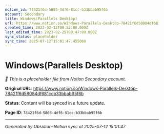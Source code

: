 ```yaml
---
notion_id: 78421f6d-5808-4df6-81cc-b33bbab95f6b
account: Secondary
title: Windows(Parallels Desktop)
url: https://www.notion.so/Windows-Parallels-Desktop-78421f6d58084df681ccb33bbab95f6b
created_time: 2023-02-12T00:52:00.000Z
last_edited_time: 2023-02-25T08:47:00.000Z
sync_status: placeholder
sync_time: 2025-07-12T15:01:47.455008
---
```


# Windows(Parallels Desktop)

*🔄 This is a placeholder file from Notion Secondary account.*

**Original URL**: https://www.notion.so/Windows-Parallels-Desktop-78421f6d58084df681ccb33bbab95f6b

**Status**: Content will be synced in a future update.

**Page ID**: `78421f6d-5808-4df6-81cc-b33bbab95f6b`

---

*Generated by Obsidian-Notion sync at 2025-07-12 15:01:47*
